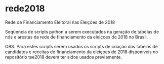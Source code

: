 # rede2018
Rede de Financiamento Eleitoral nas Eleições de 2018

Seqüencia de scripts python a serem executados na geração de tabelas de nós e arestas 
da rede de financiamento da eleiçoes de 2018 no Brasil.

OBS. Para estes scripts serem usados os scripts de criação das tabelas
de candidatos e receitas de financiamento da eleiçoes de 2018 disponíveis no
repositório tse2018 devem ter sidos usados previamente.


